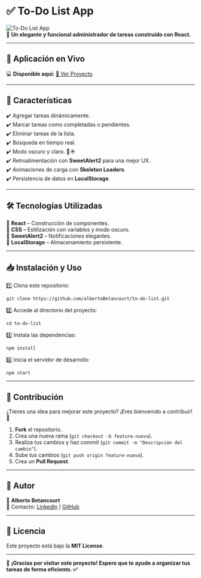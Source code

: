 # ✅ To-Do List App

![To-Do List App](https://img.shields.io/badge/React-18-blue?style=flat&logo=react)  
📌 **Un elegante y funcional administrador de tareas construido con React.**  

---

## 🚀 Aplicación en Vivo  
💻 **Disponible aquí:** [🔗 Ver Proyecto](https://caavera.github.io/to-do-list/)

---

## 🚀 Características  
✔️ Agregar tareas dinámicamente.  
✔️ Marcar tareas como completadas o pendientes.  
✔️ Eliminar tareas de la lista.  
✔️ Búsqueda en tiempo real.  
✔️ Modo oscuro y claro. 🌙☀️  
✔️ Retroalimentación con **SweetAlert2** para una mejor UX.  
✔️ Animaciones de carga con **Skeleton Loaders**.  
✔️ Persistencia de datos en **LocalStorage**.  

---

## 🛠️ Tecnologías Utilizadas  
🔹 **React** – Construcción de componentes.  
🔹 **CSS** – Estilización con variables y modo oscuro.  
🔹 **SweetAlert2** – Notificaciones elegantes.  
🔹 **LocalStorage** – Almacenamiento persistente.  

---

## 📥 Instalación y Uso  
1️⃣ Clona este repositorio:  
```
git clone https://github.com/albertoBetancourt/to-do-list.git
```
2️⃣ Accede al directorio del proyecto:  
```
cd to-do-list
```
3️⃣ Instala las dependencias:  
```
npm install
```
4️⃣ Inicia el servidor de desarrollo:  
```
npm start
```

---

## 📝 Contribución  
¿Tienes una idea para mejorar este proyecto? ¡Eres bienvenido a contribuir! 🚀  
1. **Fork** el repositorio.  
2. Crea una nueva rama (`git checkout -b feature-nueva`).  
3. Realiza tus cambios y haz commit (`git commit -m "Descripción del cambio"`).  
4. Sube tus cambios (`git push origin feature-nueva`).  
5. Crea un **Pull Request**.  

---

## 🎨 Autor  
👤 **Alberto Betancourt**  
📧 Contacto: [LinkedIn](#) | [GitHub](https://github.com/albertoBetancourt)  

---

## 📜 Licencia  
Este proyecto está bajo la **MIT License**.   

---

🎯 **¡Gracias por visitar este proyecto! Espero que te ayude a organizar tus tareas de forma eficiente. ✅**  
  
